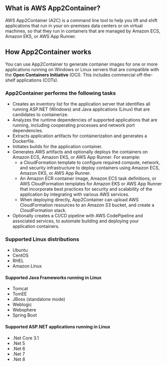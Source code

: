 ## What is AWS App2Container?
AWS App2Container (A2C) is a command line tool to help you lift and shift applications that run in your on-premises data centers or on virtual machines, so that they run in containers that are managed by Amazon ECS, Amazon EKS, or AWS App Runner.

## How App2Container works
You can use App2Container to generate container images for one or more applications running on Windows or Linux servers that are compatible with the **Open Containers Initiative** (OCI). This includes commercial off-the-shelf applications (COTs).

### App2Container performs the following tasks
- Creates an inventory list for the application server that identifies all running ASP.NET (Windows) and Java applications (Linux) that are candidates to containerize.
- Analyzes the runtime dependencies of supported applications that are running, including cooperating processes and network port dependencies.
- Extracts application artifacts for containerization and generates a Dockerfile.
- Initiates builds for the application container.
- Generates AWS artifacts and optionally deploys the containers on Amazon ECS, Amazon EKS, or AWS App Runner. For example:
  - a CloudFormation template to configure required compute, network, and security infrastructure to deploy containers using Amazon ECS, Amazon EKS, or AWS App Runner.
  - An Amazon ECR container image, Amazon ECS task definitions, or AWS CloudFormation templates for Amazon EKS or AWS App Runner that incorporate best practices for security and scalability of the application by integrating with various AWS services.
  - When deploying directly, App2Container can upload AWS CloudFormation resources to an Amazon S3 bucket, and create a CloudFormation stack.
- Optionally creates a CI/CD pipeline with AWS CodePipeline and associated services, to automate building and deploying your application containers.


### Supported Linux distributions
- Ubuntu
- CentOS
- RHEL
- Amazon Linux

#### Supported Java Frameworks running in Linux
  - Tomcat
  - TomEE
  - JBoss (standalone mode)
  - Weblogic
  - Websphere
  - Spring Boot

#### Supported ASP.NET applications running in Linux
  - .Net Core 3.1
  - .Net 5
  - .Net 6
  - .Net 7
  - .Net 8



